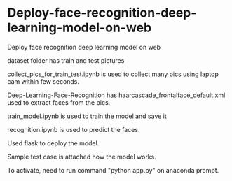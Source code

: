 # Deploy-face-recognition-deep-learning-model-on-web
Deploy face recognition deep learning model on web

dataset folder has train and test pictures

collect_pics_for_train_test.ipynb is used to collect many pics using laptop cam within few seconds.

Deep-Learning-Face-Recognition has haarcascade_frontalface_default.xml used to extract faces from the pics.

train_model.ipynb is used to train the model and save it

recognition.ipynb is used to predict the faces.

Used flask to deploy the model.

Sample test case is attached how the model works.

To activate, need to run command "python app.py" on anaconda prompt.
